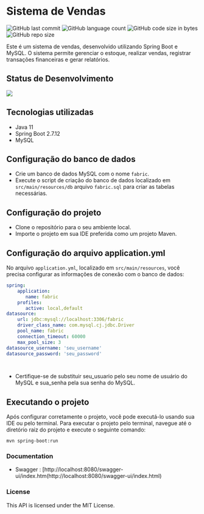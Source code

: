 

# Sistema de Vendas

![GitHub last commit](https://img.shields.io/github/last-commit/ediwaldoneto/fabrictrack)
![GitHub language count](https://img.shields.io/github/languages/count/ediwaldoneto/fabrictrack) ![GitHub code size in bytes](https://img.shields.io/github/languages/code-size/ediwaldoneto/fabrictrack) ![GitHub repo size](https://img.shields.io/github/repo-size/ediwaldoneto/fabrictrack)
 

Este é um sistema de vendas, desenvolvido utilizando Spring Boot e MySQL. O sistema permite gerenciar o estoque, realizar vendas, registrar transações financeiras e gerar relatórios.

## Status de Desenvolvimento

<p align="left">
<img src="http://img.shields.io/static/v1?label=STATUS&message=EM%20DESENVOLVIMENTO&color=GREEN&style=for-the-badge"/>
</p>

## Tecnologias utilizadas

- Java 11
- Spring Boot 2.7.12
- MySQL

## Configuração do banco de dados

- Crie um banco de dados MySQL com o nome `fabric`.
- Execute o script de criação do banco de dados localizado em `src/main/resources/db` arquivo  `fabric.sql` para criar as tabelas necessárias.

## Configuração do projeto

- Clone o repositório para o seu ambiente local.
- Importe o projeto em sua IDE preferida como um projeto Maven.

## Configuração do arquivo application.yml

No arquivo `application.yml`, localizado em `src/main/resources`, você precisa configurar as informações de conexão com o banco de dados:

```yaml
spring:
    application:
       name: fabric
    profiles:
       active: local,default
datasource:
    url: jdbc:mysql://localhost:3306/fabric
    driver_class_name: com.mysql.cj.jdbc.Driver
    pool_name: fabric
    connection_timeout: 60000
    max_pool_size: 3
datasource_username: 'seu_username'
datasource_password: 'seu_password'

 
 ```
  - Certifique-se de substituir seu_usuario pelo seu nome de usuário do MySQL e sua_senha pela sua senha do MySQL.

## Executando o projeto
Após configurar corretamente o projeto, você pode executá-lo usando sua IDE ou pelo terminal. Para executar o projeto pelo terminal, navegue até o diretório raiz do projeto e execute o seguinte comando:

```
mvn spring-boot:run
```

### Documentation

* Swagger : [http://localhost:8080/swagger-ui/index.htm(http://localhost:8080/swagger-ui/index.html)

### License

This API is licensed under the MIT License.